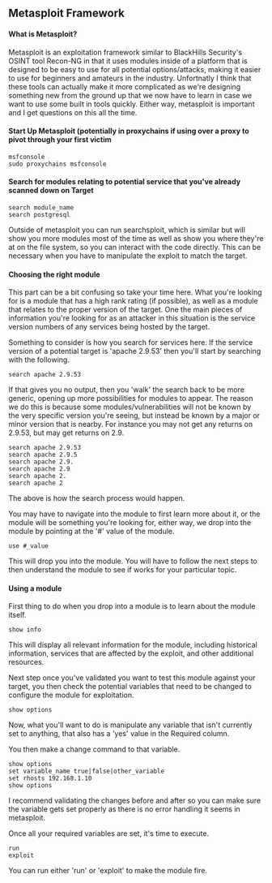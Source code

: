 ## Metasploit Framework

#### What is Metasploit?

Metasploit is an exploitation framework similar to BlackHills Security's OSINT tool Recon-NG in that it uses modules inside of a platform that is designed to be easy to use for all potential options/attacks, making it easier to use for beginners and amateurs in the industry. Unfortnatly I think that these tools can actually make it more complicated as we're designing something new from the ground up that we now have to learn in case we want to use some built in tools quickly. Either way, metasploit is important and I get questions on this all the time.

#### Start Up Metasploit (potentially in proxychains if using over a proxy to pivot through your first victim
```
msfconsole
sudo proxychains msfconsole
```
#### Search for modules relating to potential service that you've already scanned down on Target
```
search module_name
search postgresql
```
Outside of metasploit you can run searchsploit, which is similar but will show you more modules most of the time as well as show you where they're at on the file system, so you can interact with the code directly. This can be necessary when you have to manipulate the exploit to match the target. 

#### Choosing the right module

This part can be a bit confusing so take your time here. What you're looking for is a module that has a high rank rating (if possible), as well as a module that relates to the proper version of the target. One the main pieces of information you're looking for as an attacker in this situation is the service version numbers of any services being hosted by the target. 

Something to consider is how you search for services here. If the service version of a potential target is 'apache 2.9.53' then you'll start by searching with the following.

```
search apache 2.9.53
```

If that gives you no output, then you 'walk' the search back to be more generic, opening up more possibilities for modules to appear. The reason we do this is because some modules/vulnerabilities will not be known by the very specific version you're seeing, but instead be known by a major or minor version that is nearby. For instance you may not get any returns on 2.9.53, but may get returns on 2.9.

```
search apache 2.9.53
search apache 2.9.5
search apache 2.9.
search apache 2.9
search apache 2.
search apache 2
```

The above is how the search process would happen.

You may have to navigate into the module to first learn more about it, or the module will be something you're looking for, either way, we drop into the module by pointing at the '#' value of the module.

```
use #_value
```

This will drop you into the module. You will have to follow the next steps to then understand the module to see if works for your particular topic.

#### Using a module

First thing to do when you drop into a module is to learn about the module itself.

```
show info
```

This will display all relevant information for the module, including historical information, services that are affected by the exploit, and other additional resources.

Next step once you've validated you want to test this module against your target, you then check the potential variables that need to be changed to configure the module for exploitation.

```
show options
```

Now, what you'll want to do is manipulate any variable that isn't currently set to anything, that also has a 'yes' value in the Required column. 

You then make a change command to that variable.

```
show options
set variable_name true|false|other_variable
set rhosts 192.168.1.10
show options
```

I recommend validating the changes before and after so you can make sure the variable gets set properly as there is no error handling it seems in metasploit.

Once all your required variables are set, it's time to execute.

```
run
exploit
```

You can run either 'run' or 'exploit' to make the module fire.
